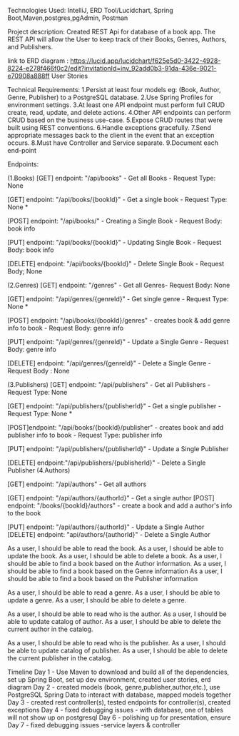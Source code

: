 Technologies Used: IntelliJ, ERD Tool/Lucidchart, Spring Boot,Maven,postgres,pgAdmin, Postman

Project description: Created REST Api for database of a book app. The REST API will allow the User to keep track of their Books, Genres, Authors, and Publishers.

link to ERD diagram : https://lucid.app/lucidchart/f625e5d0-3422-4928-8224-e278f466f0c2/edit?invitationId=inv_92add0b3-91da-436e-9021-e70908a888ff
User Stories

Technical Requirements:
1.Persist at least four models eg: (Book, Author, Genre, Publisher) to a PostgreSQL database.
2.Use Spring Profiles for environment settings.
3.At least one API endpoint must perform full CRUD create, read, update, and delete actions.
4.Other API endpoints can perform CRUD based on the business use-case.
5.Expose CRUD routes that were built using REST conventions.
6.Handle exceptions gracefully.
7.Send appropriate messages back to the client in the event that an exception occurs.
8.Must have Controller and Service separate.
9.Document each end-point





Endpoints:

(1.Books) [GET] endpoint: "/api/books" - Get all Books - Request Type: None

[GET] endpoint: "/api/books/{bookId}" - Get a single book - Request Type: None *

[POST] endpoint: "/api/books/" - Creating a Single Book - Request Body: book info

[PUT] endpoint: "/api/books/{bookId}" - Updating Single Book - Request Body: book info

[DELETE] endpoint: "/api/books/{bookId}" - Delete Single Book - Request Body; None

(2.Genres) [GET] endpoint: "/genres" - Get all Genres- Request Body: None

[GET] endpoint: "/api/genres/{genreId}" - Get single genre - Request Type: None *

[POST] endpoint: "/api/books/{bookId}/genres" - creates book & add genre info to book - Request Body: genre info

[PUT] endpoint: "/api/genres/{genreId}" - Update a Single Genre - Request Body: genre info

[DELETE] endpoint: "/api/genres/{genreId}" - Delete a Single Genre - Request Body : None

(3.Publishers) [GET] endpoint: "/api/publishers" - Get all Publishers - Request Type: None

[GET] endpoint: "/api/publishers/{publisherId}" - Get a single publisher - Request Type: None *

[POST]endpoint: "/api/books/{bookId}/publisher" - creates book and add publisher info to book   - Request Type: publisher info

[PUT] endpoint: "/api/publishers/{publisherId}" - Update a Single Publisher 

[DELETE] endpoint:"/api/publishers/{publisherId}" - Delete a Single Publisher 
(4.Authors)

[GET] endpoint: "/api/authors" - Get all authors 

[GET] endpoint: "/api/authors/{authorId}" - Get a single author 
[POST] endpoint: "/books/{bookId}/authors" - create a book and add a author's info to the book

[PUT] endpoint: "/api/authors/{authorId}" - Update a Single Author 
[DELETE] endpoint: "api/authors/{authorId}" - Delete a Single Author





As a user, I should be able to read the book. 
As a user, I should be able to update the book.
As a user, I should be able to delete a book.
As a user, I should be able to find a book based on the Author information.
As a user, I should be able to find a book based on the Genre information
As a user, I should be able to find a book based on the Publisher information


As a user, I should be able to read a genre.
As a user, I should be able to update a genre. 
As a user, I should be able to delete a genre.



As a user, I should be able to read who is the author.
As a user, I should be able to update catalog of author. 
As a user, I should be able to delete the current author in the catalog.

  
As a user, I should be able to read who is the publisher.
As a user, I should be able to update catalog of publisher.
As a user, I should be able to delete the current publisher in the catalog.


Timeline 
Day 1 - Use Maven to download and build all of the dependencies, set up Spring Boot, set up dev environment, created user stories, erd diagram
Day 2 - created models (book, genre,publisher,author,etc.), use PostgreSQL  Spring Data to interact with database, mapped models together
Day 3 - created rest controller(s), tested endpoints for controller(s), created exceptions 
Day 4 - fixed debugging issues - with database, one of tables will not show up on postgresql
Day 6 - polishing up for presentation, ensure
Day 7 - fixed debugging issues -service layers & controller


